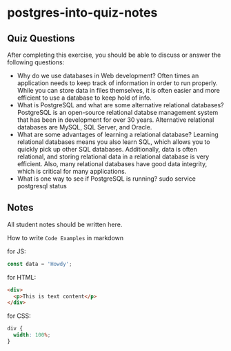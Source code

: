 # postgres-into-quiz-notes

## Quiz Questions

After completing this exercise, you should be able to discuss or answer the following questions:

- Why do we use databases in Web development?
  Often times an application needs to keep track of information in order to run properly. While you can store data in files themselves, it is often easier and more efficient to use a database to keep hold of info.
- What is PostgreSQL and what are some alternative relational databases?
  PostgreSQL is an open-source relational databse management system that has been in development for over 30 years. Alternative relational databases are MySQL, SQL Server, and Oracle.
- What are some advantages of learning a relational database?
  Learning relational databases means you also learn SQL, which allows you to quickly pick up other SQL databases. Additionally, data is often relational, and storing relational data in a relational database is very efficient. Also, many relational databases have good data integrity, which is critical for many applications.
- What is one way to see if PostgreSQL is running?
  sudo service postgresql status

## Notes

All student notes should be written here.

How to write `Code Examples` in markdown

for JS:

```javascript
const data = 'Howdy';
```

for HTML:

```html
<div>
  <p>This is text content</p>
</div>
```

for CSS:

```css
div {
  width: 100%;
}
```
